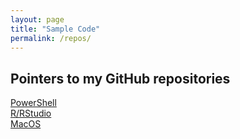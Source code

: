 ```yaml
---
layout: page
title: "Sample Code"
permalink: /repos/
---
```


## Pointers to my GitHub repositories ##

[PowerShell](https://github.com/dfernandes25/powershell)  
[R/RStudio](https://github.com/dfernandes25/r)  
[MacOS](https://github.com/dfernandes25/macOS)  

<!-- 
This is the base Jekyll theme. You can find out more info about customizing your Jekyll theme, as well as basic Jekyll usage documentation at [jekyllrb.com](https://jekyllrb.com/)

You can find the source code for Minima at GitHub:
[jekyll][jekyll-organization] /
[minima](https://github.com/jekyll/minima)

You can find the source code for Jekyll at GitHub:
[jekyll][jekyll-organization] /
[jekyll](https://github.com/jekyll/jekyll)


[jekyll-organization]: https://github.com/jekyll
-->
